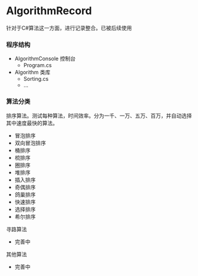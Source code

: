 # AlgorithmRecord
针对于C#算法这一方面，进行记录整合。已被后续使用

### 程序结构
* AlgorithmConsole 控制台
  * Program.cs
* Algorithm 类库
  * Sorting.cs
  * ...

### 算法分类
排序算法。测试每种算法，时间效率。分为一千、一万、五万、百万，并自动选择其中速度最快的算法。
* 冒泡排序
* 双向冒泡排序
* 桶排序
* 梳排序
* 圈排序
* 堆排序
* 插入排序
* 奇偶排序
* 鸽巢排序
* 快速排序
* 选择排序
* 希尔排序

寻路算法
* 完善中

其他算法
* 完善中
